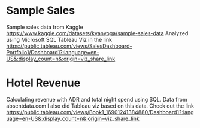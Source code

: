 # Sample Sales
Sample sales data from Kaggle https://www.kaggle.com/datasets/kyanyoga/sample-sales-data
Analyzed using Microsoft SQL
Tableau Viz in the link 
https://public.tableau.com/views/SalesDashboard-Portfolio1/Dashboard1?:language=en-US&:display_count=n&:origin=viz_share_link

# Hotel Revenue
Calculating revenue with ADR and total night spend using SQL. Data from absentdata.com
I also did Tableau viz based on this data. Check out the link https://public.tableau.com/views/Book1_16901241384880/Dashboard1?:language=en-US&:display_count=n&:origin=viz_share_link
